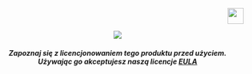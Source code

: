 <a href="/lang/ENGLISH.md"> <p align="right"> <img src="https://imgur.com/9uqthTb.png" width=32 height=32> </p> </a>
<p align="center"> <img src="https://github.com/Im-Beast/its-Quizizzd/raw/main/img/Quizizzd_Logo_PNG.png"> </p>
<h5><p align="center"> Zapoznaj się z licencjonowaniem tego produktu przed użyciem. Używając go akceptujesz naszą licencje <a href="https://github.com/Im-Beast/its-Quizizzd/blob/main/LICENSE.md">EULA<a> </p></h5>

